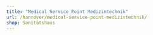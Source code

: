 ```yaml
---
title: "Medical Service Point Medizintechnik"
url: /hannover/medical-service-point-medizintechnik/
shop: Sanitätshaus
---
```

